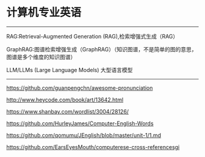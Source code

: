 # 计算机专业英语


---------------------------------------------------------------------------------------------------------------------

RAG:Retrieval-Augmented Generation (RAG),检索增强式生成（RAG）

GraphRAG:图谱检索增强生成（GraphRAG）（知识图谱，不是简单的图的意思，图谱是多个维度的知识图谱）

LLM/LLMs (Large Language Models) 大型语言模型





---------------------------------------------------------------------------------------------------------------------


https://github.com/guanpengchn/awesome-pronunciation


http://www.heycode.com/book/art/13642.html

https://www.shanbay.com/wordlist/3004/28126/


https://github.com/HurleyJames/Computer-English-Words



https://github.com/qomumu/JEnglish/blob/master/unit-1/1.md


https://github.com/EarsEyesMouth/computerese-cross-referencesgi



